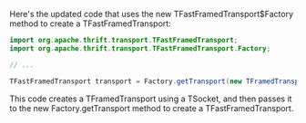 Here's the updated code that uses the new TFastFramedTransport$Factory method to create a TFastFramedTransport:

```java
import org.apache.thrift.transport.TFastFramedTransport;
import org.apache.thrift.transport.TFastFramedTransport.Factory;

// ...

TFastFramedTransport transport = Factory.getTransport(new TFramedTransport(new TSocket(host, port)));
```

This code creates a TFramedTransport using a TSocket, and then passes it to the new Factory.getTransport method to create a TFastFramedTransport.